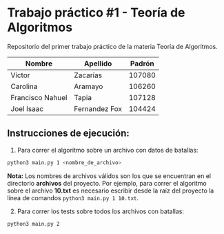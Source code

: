 # Trabajo práctico #1 - Teoría de Algoritmos
Repositorio del primer trabajo práctico de la materia Teoría de Algoritmos. 

| Nombre           | Apellido      | Padrón   |
|------------------|---------------|----------|
| Víctor           | Zacarías      | 107080    |
| Carolina         | Aramayo       | 106260   |
| Francisco Nahuel | Tapia         | 107128   |
| Joel Isaac      | Fernandez Fox | 104424    | 

## Instrucciones de ejecución:

1. Para correr el algoritmo sobre un archivo con datos de batallas:

```bash
python3 main.py 1 <nombre_de_archivo>
```
**Nota:** Los nombres de archivos válidos son los que se encuentran en el directorio **archivos** del proyecto. Por ejemplo,
para correr el algoritmo sobre el archivo **10.txt** es necesario escribir desde la raíz del proyecto la línea 
de comandos `python3 main.py 1 10.txt`.

2. Para correr los tests sobre todos los archivos con batallas:

```bash
python3 main.py 2
```
